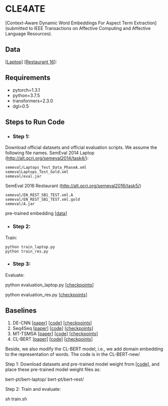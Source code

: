 # CLE4ATE
[Context-Aware Dynamic Word Embeddings For
Aspect Term Extraction](submitted to IEEE Transactions on Affective Computing and Affective Language Resources). 

## Data
[[Laptop](https://github.com/leekum2018/CLE4ATE/tree/main/Laptops_flat)]
[[Restaurant 16](https://github.com/leekum2018/CLE4ATE/tree/main/Restaurants16_flat)]:

## Requirements
* pytorch=1.3.1
* python=3.7.5
* transformers=2.3.0
* dgl=0.5

## Steps to Run Code
- ### Step 1: 
Download official datasets and official evaluation scripts.
We assume the following file names.
SemEval 2014 Laptop (http://alt.qcri.org/semeval2014/task4/):
```
semeval/Laptops_Test_Data_PhaseA.xml
semevalLaptops_Test_Gold.xml
semeval/eval.jar
```
SemEval 2016 Restaurant (http://alt.qcri.org/semeval2016/task5/)
```
semeval/EN_REST_SB1_TEST.xml.A
semeval/EN_REST_SB1_TEST.xml.gold
semeval/A.jar
```
pre-trained embedding [[data](https://drive.google.com/file/d/1ANSgfSLbQNLSat9hijTePnJoEuJDTxYP/view?usp=sharing)]


- ### Step 2: 
Train:
```
python train_laptop.py 
python train_res.py
```

- ### Step 3: 
Evaluate:

python evaluation_laptop.py [[checkpoints](https://drive.google.com/file/d/14AI4cA1jk5Ifa9RERw7f-kAOpOxHVBA7/view?usp=share_link)]

python evaluation_res.py [[checkpoints](https://drive.google.com/file/d/1AUnm_bOgVSXX-Y78Nw-0o0NYZ5L0dbg-/view?usp=sharing)]




## Baselines 

1. DE-CNN [[paper](https://aclanthology.org/P18-2094/)] [[code](https://github.com/howardhsu/DE-CNN)] [[checkpoints](https://drive.google.com/drive/folders/1HV2uc_4KzCp4YgrcJJyjPjKOuxqEJ9Hh?usp=share_link)]
2. Seq4Seq [[paper](https://www.aclweb.org/anthology/P19-1344.pdf)] [[code](https://github.com/madehong/Seq2Seq4ATE)] [[checkpoints](https://drive.google.com/drive/folders/1NKvn_OGj6sFz6M7qQKrIzQKx1LBuXEj3?usp=share_link)]
3. MT-TSMSA [[paper](https://aclanthology.org/2021.naacl-main.145/)] [[code](https://github.com/fengyh3/TSMSA)] [[checkpoints](https://drive.google.com/drive/folders/1zGoTskFcDp_Aue8E2244ROdrHJPRQIui?usp=share_link)]
4. CL-BERT [[paper](https://aclanthology.org/2020.coling-main.73.pdf)] [[code](https://github.com/leekum2018/CLE4ATE)] [[checkpoints](https://drive.google.com/drive/folders/1wE9c5i8Y6PBXZy0RQK-5NpCv4sE5tx9D?usp=share_link)]

Beside, we also modify the CL-BERT model, i.e., we add domain embedding to the representation of words.
The code is in the CL-BERT-new/


Step 1:
Download datasets and pre-trained model weight from [[code](https://github.com/leekum2018/CLE4ATE)], and place these pre-trained model weight files as:

bert-pt/bert-laptop/
bert-pt/bert-rest/

Step 2:
Train and evaluate:

sh train.sh


